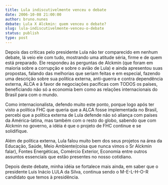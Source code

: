 ```yaml
---
title: Lula indiscutivelmente venceu o debate
date: 2006-10-08 21:00:00
author: bruno.nunes
debate: Lula X Alckmin: quem venceu o debate?
slug: lula-indiscutivelmente-venceu-o-debate
status: publish 
type: post
---
```


Depois das críticas pelo presidente Lula não ter comparecido em nenhum debate, lá veio ele com tudo, mostrando uma atitude séria, firme e de quem está preparado. Ele respondeu às perguntas de Alckmin (que foram em maioria sobre a corrupção e sobre o avião de Lula) e ainda apresentou suas propostas, falando das melhorias que seriam feitas e em especial, fazendo uma descrição sobre sua política externa, anti-guerra e contra dependência externa, ALCA e à favor de negociações pacíficas com TODOS os países, beneficiando não só a economia bem como as relações internacionais do Brasil para com o mundo.


Como internacionalista, defendo muito este ponto, porque logo após ter visto a política FHC que queria que a ALCA fosse implementada no Brasil,  percebi que a política externa de Lula defende não só aliança com países da América-latina, mas também com o resto do globo, sabendo que com Alckmin no governo, a idéia é que o projeto de FHC continue e se solidifique.


Além de política externa, Lula falou muito bem dos seus projetos na área da Educação, Saúde, Meio Ambiente(coisa que nunca vimos o Sr Alckmin falar), Fontes Energéticas, Comércio Exterior, Economia entre outros assuntos essenciais que estão presentes no nosso cotidiano. 


Depois deste debate, minha idéia se fortalece mais ainda, em saber que o presidente Luis Inácio LULA da Silva, continua sendo o M-E-L-H-O-R candidato que temos à presidência.


